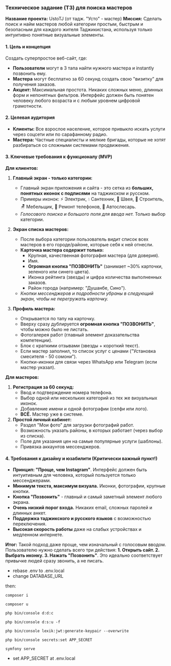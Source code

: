 ### Техническое задание (ТЗ) для поиска мастеров

**Название проекта:** UstoTJ (от тадж. "Усто" - мастер)
**Миссия:** Сделать поиск и найм мастеров любой категории простым, быстрым и безопасным для каждого жителя Таджикистана, используя только интуитивно понятные визуальные элементы.

#### 1. Цель и концепция
Создать суперпростое веб-сайт, где:
*   **Пользователи** могут в 3 тапа найти нужного мастера и instantly позвонить ему.
*   **Мастера** могут бесплатно за 60 секунд создать свою "визитку" для получения заказов.
*   **Акцент:** Максимальная простота. Никаких сложных меню, длинных форм и непонятных фильтров. Интерфейс должен быть понятен человеку любого возраста и с любым уровнем цифровой грамотности.

#### 2. Целевая аудитория
*   **Клиенты:** Все взрослое население, которое привыкло искать услуги через соцсети или по сарафанному радио.
*   **Мастера:** Частные специалисты и мелкие бригады, которые не хотят разбираться со сложными системами продвижения.

#### 3. Ключевые требования к функционалу (MVP)

**Для клиентов:**
1.  **Главный экран - только категории:**
    *   Главный экран приложения и сайта - это сетка из **больших, понятных иконок с подписями** на таджикском и русском.
    *   Примеры иконок: ⚡ Электрик, 💧 Сантехник, 🧵 Швея, 🧱 Строитель, 🪑 Мебельщик, 📱 Ремонт телефонов, 🚗 Автослесарь.
    *   *Голосового поиска и большого поля для ввода нет.* Только выбор категории.

2.  **Экран списка мастеров:**
    *   После выбора категории пользователь видит список всех мастеров в его городе/районе, которые себя к ней отнесли.
    *   **Карточка мастера содержит только:**
        *   Крупная, качественная фотография мастера (для доверия).
        *   Имя.
        *   **Огромная кнопка "ПОЗВОНИТЬ"** (занимает ~30% карточки, зеленого или синего цвета).
        *   Иконка рейтинга (звезды) и цифра количества выполненных заказов.
        *   Район города (например: "Душанбе, Сино").
    *   *Кнопки мессенджеров и подробности убраны в следующий экран, чтобы не перегружать карточку.*

3.  **Профиль мастера:**
    *   Открывается по тапу на карточку.
    *   Вверху сразу дублируется **огромная кнопка "ПОЗВОНИТЬ"**, чтобы можно было не листать.
    *   Фотогалерея работ (главный элемент доказательства компетенции).
    *   Блок с краткими отзывами (звезды + короткий текст).
    *   Если мастер заполнил, то список услуг с ценами ("Установка смесителя - 50 сомони").
    *   Кнопки-иконки для связи через WhatsApp или Telegram (если мастер указал).

**Для мастеров:**
1.  **Регистрация за 60 секунд:**
    *   Ввод и подтверждение номера телефона.
    *   Выбор одной или нескольких категорий из тех же визуальных иконок.
    *   Добавление имени и одной фотографии (селфи или лого).
    *   **ВСЁ.** Мастер уже в системе.
2.  **Простой личный кабинет:**
    *   Раздел "Мои фото" для загрузки фотографий работ.
    *   Возможность указать районы, в которых работает (через выбор из списка).
    *   Поле для указания цен на самые популярные услуги (шаблоны).
    *   Привязка аккаунтов мессенджеров.

#### 4. Требования к дизайну и юзабилити (Критически важный пункт!)
*   **Принцип: "Проще, чем Instagram"**. Интерфейс должен быть интуитивным для человека, который пользуется только мессенджерами.
*   **Минимум текста, максимум визуала.** Иконки, фотографии, крупные кнопки.
*   **Кнопка "Позвонить"** - главный и самый заметный элемент любого экрана.
*   **Очень низкий порог входа.** Никаких email, сложных паролей и длинных анкет.
*   **Поддержка таджикского и русского языков** с возможностью переключения.
*   **Высокая скорость работы** даже на слабых устройствах и медленном интернете.

**Итог:** Такой подход даже проще, чем изначальный с голосовым вводом. Пользователю нужно сделать всего три действия: **1. Открыть сайт. 2. Выбрать иконку. 3. Нажать "Позвонить"**. Это идеально соответствует привычке людей сразу звонить, а не писать.


- rebase .env to .env.local
- change DATABASE_URL

then:

```
composer i

composer u

php bin/console d:d:c

php bin/console d:s:u -f

php bin/console lexik:jwt:generate-keypair --overwrite

php bin/console secrets:set APP_SECRET

symfony serve
```

- set APP_SECRET at .env.local
